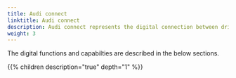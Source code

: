 ```yaml
---
title: Audi connect
linktitle: Audi connect
description: Audi connect represents the digital connection between driver, vehicle, and infrastructure. It bundles all structures that use online connectivity with the vehicle to provide real-time information and multiple digital functions.
weight: 3
---
```


The digital functions and capabilties are described in the below sections.

{{% children description="true" depth="1" %}}
